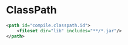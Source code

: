 # ClassPath

```xml
<path id="compile.classpath.id">
    <fileset dir="lib" includes="**/*.jar"/>
</path>
```
